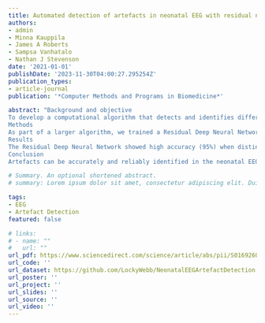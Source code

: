 ```yaml
---
title: Automated detection of artefacts in neonatal EEG with residual neural networks
authors:
- admin
- Minna Kauppila
- James A Roberts
- Sampsa Vanhatalo
- Nathan J Stevenson
date: '2021-01-01'
publishDate: '2023-11-30T04:00:27.295254Z'
publication_types:
- article-journal
publication: '*Computer Methods and Programs in Biomedicine*'

abstract: "Background and objective
To develop a computational algorithm that detects and identifies different artefact types in neonatal electroencephalography (EEG) signals.
Methods
As part of a larger algorithm, we trained a Residual Deep Neural Network on expert human annotations of EEG recordings from 79 term infants recorded in a neonatal intensive care unit (112 h of 18-channel recording). The network was trained using 10 fold cross validation in Matlab. Artefact types included: device interference, EMG, movement, electrode pop, and non-cortical biological rhythms. Performance was assessed by prediction statistics and further validated on a separate independent dataset of 13 term infants (143 h of 3-channel recording). EEG pre-processing steps, and other post-processing steps such as averaging probability over a temporal window, were also included in the algorithm.
Results
The Residual Deep Neural Network showed high accuracy (95%) when distinguishing periods of clean, artefact-free EEG from any kind of artefact, with a median accuracy for individual patient of 91% (IQR: 81%-96%). The accuracy in identifying the five different types of artefacts ranged from 57%-92%, with electrode pop being the hardest to detect and EMG being the easiest. This reflected the proportion of artefact available in the training dataset. Misclassification as clean was low for each artefact type, ranging from 1%-11%. The detection accuracy was lower on the validation set (87%). We used the algorithm to show that EEG channels located near the vertex were the least susceptible to artefact.
Conclusion
Artefacts can be accurately and reliably identified in the neonatal EEG using a deep learning algorithm. Artefact detection algorithms can provide continuous bedside quality assessment and support EEG review by clinicians or analysis algorithms."

# Summary. An optional shortened abstract.
# summary: Lorem ipsum dolor sit amet, consectetur adipiscing elit. Duis posuere tellus ac convallis placerat. Proin tincidunt magna sed ex sollicitudin condimentum.

tags:
- EEG
- Artefact Detection
featured: false

# links:
# - name: ""
#   url: ""
url_pdf: https://www.sciencedirect.com/science/article/abs/pii/S0169260721002686
url_code: ''
url_dataset: https://github.com/LockyWebb/NeonatalEEGArtefactDetection
url_poster: ''
url_project: ''
url_slides: ''
url_source: ''
url_video: ''
---
```

